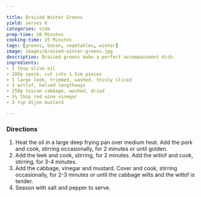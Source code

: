 ```yaml
---

title: Braised Winter Greens
yield: serves 6
categories: side
prep-time: 10 Minutes
cooking-time: 25 Minutes
tags: [greens, bacon, vegetables, winter]
image: images/braised-winter-greens.jpg
description: Braised greens make a perfect accompaniment dish.
ingredients:
- 1 tbsp olive oil
- 200g speck, cut into 1.5cm pieces
- 1 large leek, trimmed, washed, thinly sliced
- 3 witlof, halved lengthways
- 250g tuscan cabbage, washed, dried
- 1½ tbsp red wine vinegar
- 3 tsp dijon mustard

---
```


### Directions

1. Heat the oil in a large deep frying pan over medium heat. Add the pork and cook, stirring occasionally, for 2 minutes or until golden.
2. Add the leek and cook, stirring, for 2 minutes. Add the witlof and cook, stirring, for 3-4 minutes.
3. Add the cabbage, vinegar and mustard. Cover and cook, stirring occasionally, for 2-3 minutes or until the cabbage wilts and the witlof is tender.
4. Season with salt and pepper to serve.
